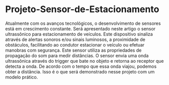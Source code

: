 # Projeto-Sensor-de-Estacionamento

Atualmente com os avanços tecnológicos, o desenvolvimento de sensores está em crescimento constante. Será apresentado neste artigo o sensor ultrassônico para estacionamento de veículos. Este dispositivo sinaliza através de alertas sonoros e/ou sinais luminosos, a proximidade de obstáculos, facilitando ao condutor estacionar o veículo ou efetuar manobras com segurança.
Este sensor utiliza as propriedades de propagação do som para medir distâncias.
O sensor envia uma onda ultrassônica através do trigger que bate no objeto e retorna ao receptor que detecta a onda. De acordo com o tempo que essa onda viajou, podemos obter a distância.
Isso é o que será demonstrado nesse projeto com um modelo prático.
